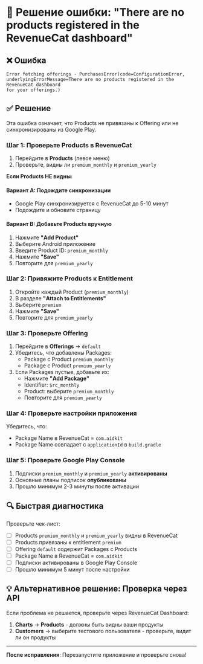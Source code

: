 # 🔧 Решение ошибки: "There are no products registered in the RevenueCat dashboard"

## ❌ Ошибка

```
Error fetching offerings - PurchasesError(code=ConfigurationError, 
underlyingErrorMessage=There are no products registered in the RevenueCat dashboard 
for your offerings.)
```

## ✅ Решение

Эта ошибка означает, что Products не привязаны к Offering или не синхронизированы из Google Play.

### Шаг 1: Проверьте Products в RevenueCat

1. Перейдите в **Products** (левое меню)
2. Проверьте, видны ли `premium_monthly` и `premium_yearly`

**Если Products НЕ видны:**

#### Вариант A: Подождите синхронизации
- Google Play синхронизируется с RevenueCat до 5-10 минут
- Подождите и обновите страницу

#### Вариант B: Добавьте Products вручную
1. Нажмите **"Add Product"**
2. Выберите Android приложение
3. Введите Product ID: `premium_monthly`
4. Нажмите **"Save"**
5. Повторите для `premium_yearly`

### Шаг 2: Привяжите Products к Entitlement

1. Откройте каждый Product (`premium_monthly`)
2. В разделе **"Attach to Entitlements"**
3. Выберите `premium`
4. Нажмите **"Save"**
5. Повторите для `premium_yearly`

### Шаг 3: Проверьте Offering

1. Перейдите в **Offerings** → `default`
2. Убедитесь, что добавлены Packages:
   - Package с Product `premium_monthly`
   - Package с Product `premium_yearly`
3. Если Packages пустые, добавьте их:
   - Нажмите **"Add Package"**
   - Identifier: `$rc_monthly`
   - Product: выберите `premium_monthly`
   - Повторите для `premium_yearly`

### Шаг 4: Проверьте настройки приложения

Убедитесь, что:
- Package Name в RevenueCat = `com.aidkit`
- Package Name совпадает с `applicationId` в `build.gradle`

### Шаг 5: Проверьте Google Play Console

1. Подписки `premium_monthly` и `premium_yearly` **активированы**
2. Основные планы подписок **опубликованы**
3. Прошло минимум 2-3 минуты после активации

## 🔍 Быстрая диагностика

Проверьте чек-лист:

- [ ] Products `premium_monthly` и `premium_yearly` видны в RevenueCat
- [ ] Products привязаны к entitlement `premium`
- [ ] Offering `default` содержит Packages с Products
- [ ] Package Name в RevenueCat = `com.aidkit`
- [ ] Подписки активированы в Google Play Console
- [ ] Прошло минимум 5 минут после настройки

## 💡 Альтернативное решение: Проверка через API

Если проблема не решается, проверьте через RevenueCat Dashboard:
1. **Charts** → **Products** - должны быть видны ваши продукты
2. **Customers** → выберите тестового пользователя - проверьте, видит ли он продукты

---

**После исправления**: Перезапустите приложение и проверьте снова!

